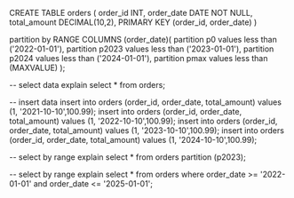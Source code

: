 CREATE TABLE orders (
	order_id INT,
    order_date DATE NOT NULL,
    total_amount DECIMAL(10,2),
	PRIMARY KEY (order_id, order_date)
)

partition by RANGE COLUMNS (order_date)(
	partition p0 values less than ('2022-01-01'),
	partition p2023 values less than ('2023-01-01'),
    partition p2024 values less than ('2024-01-01'),
    partition pmax values less than (MAXVALUE)
);

-- select data
explain select * from orders;

-- insert data
insert into orders (order_id, order_date, total_amount) values (1, '2021-10-10',100.99);
insert into orders (order_id, order_date, total_amount) values (1, '2022-10-10',100.99);
insert into orders (order_id, order_date, total_amount) values (1, '2023-10-10',100.99);
insert into orders (order_id, order_date, total_amount) values (1, '2024-10-10',100.99);

-- select by range
explain select * from orders partition (p2023);

-- select by range
explain select * from orders where order_date >= '2022-01-01' and order_date <= '2025-01-01';

